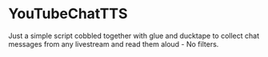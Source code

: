 # YouTubeChatTTS
Just a simple script cobbled together with glue and ducktape to collect chat messages from any livestream and read them aloud - No filters.
